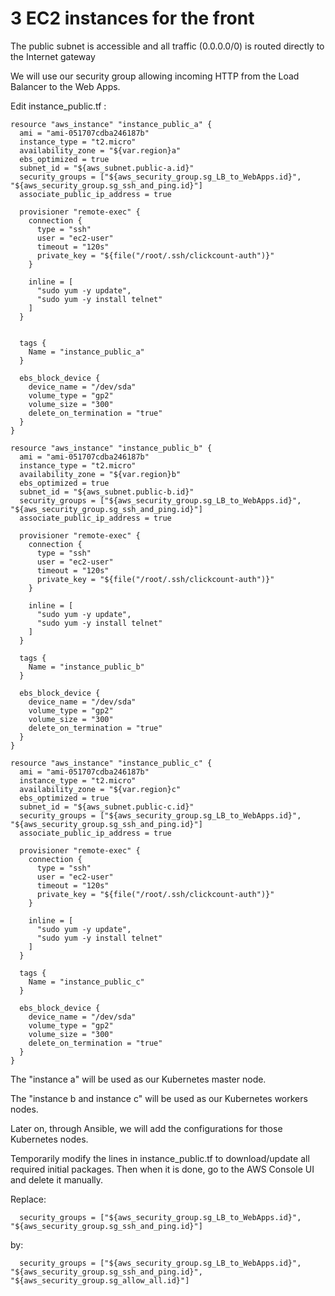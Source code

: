 # 3 EC2 instances for the front

The public subnet is accessible and all traffic (0.0.0.0/0) is routed directly to the Internet gateway

We will use our security group allowing incoming HTTP from the Load Balancer to the Web Apps.



Edit instance_public.tf :
```console
resource "aws_instance" "instance_public_a" {
  ami = "ami-051707cdba246187b"
  instance_type = "t2.micro"
  availability_zone = "${var.region}a"
  ebs_optimized = true
  subnet_id = "${aws_subnet.public-a.id}"
  security_groups = ["${aws_security_group.sg_LB_to_WebApps.id}", "${aws_security_group.sg_ssh_and_ping.id}"]
  associate_public_ip_address = true
  
  provisioner "remote-exec" {
    connection {
      type = "ssh"
      user = "ec2-user"
      timeout = "120s"
      private_key = "${file("/root/.ssh/clickcount-auth")}"
    }

    inline = [
      "sudo yum -y update",
      "sudo yum -y install telnet"
    ]
  }

  
  tags {
    Name = "instance_public_a"
  }
  
  ebs_block_device {
    device_name = "/dev/sda"
    volume_type = "gp2"
    volume_size = "300"
    delete_on_termination = "true"
  }
}

resource "aws_instance" "instance_public_b" {
  ami = "ami-051707cdba246187b"
  instance_type = "t2.micro"
  availability_zone = "${var.region}b"
  ebs_optimized = true
  subnet_id = "${aws_subnet.public-b.id}"
  security_groups = ["${aws_security_group.sg_LB_to_WebApps.id}", "${aws_security_group.sg_ssh_and_ping.id}"]
  associate_public_ip_address = true

  provisioner "remote-exec" {
    connection {
      type = "ssh"
      user = "ec2-user"
      timeout = "120s"
      private_key = "${file("/root/.ssh/clickcount-auth")}"
    }

    inline = [
      "sudo yum -y update",
      "sudo yum -y install telnet"
    ]
  }
  
  tags {
    Name = "instance_public_b"
  }
  
  ebs_block_device {
    device_name = "/dev/sda"
    volume_type = "gp2"
    volume_size = "300"
    delete_on_termination = "true"
  }
}

resource "aws_instance" "instance_public_c" {
  ami = "ami-051707cdba246187b"
  instance_type = "t2.micro"
  availability_zone = "${var.region}c"
  ebs_optimized = true
  subnet_id = "${aws_subnet.public-c.id}"
  security_groups = ["${aws_security_group.sg_LB_to_WebApps.id}", "${aws_security_group.sg_ssh_and_ping.id}"]
  associate_public_ip_address = true

  provisioner "remote-exec" {
    connection {
      type = "ssh"
      user = "ec2-user"
      timeout = "120s"
      private_key = "${file("/root/.ssh/clickcount-auth")}"
    }

    inline = [
      "sudo yum -y update",
      "sudo yum -y install telnet"
    ]
  }
  
  tags {
    Name = "instance_public_c"
  }
  
  ebs_block_device {
    device_name = "/dev/sda"
    volume_type = "gp2"
    volume_size = "300"
    delete_on_termination = "true"
  }
}

```
The "instance a" will be used as our Kubernetes master node.

The "instance b and instance c" will be used as our Kubernetes workers nodes.

Later on, through Ansible, we will add the configurations for those Kubernetes nodes.



Temporarily modify the lines in instance_public.tf to download/update all required initial packages.
Then when it is done, go to the AWS Console UI and delete it manually.

Replace:
```console
  security_groups = ["${aws_security_group.sg_LB_to_WebApps.id}", "${aws_security_group.sg_ssh_and_ping.id}"]

```
by:
```console
  security_groups = ["${aws_security_group.sg_LB_to_WebApps.id}", "${aws_security_group.sg_ssh_and_ping.id}", "${aws_security_group.sg_allow_all.id}"]
```

